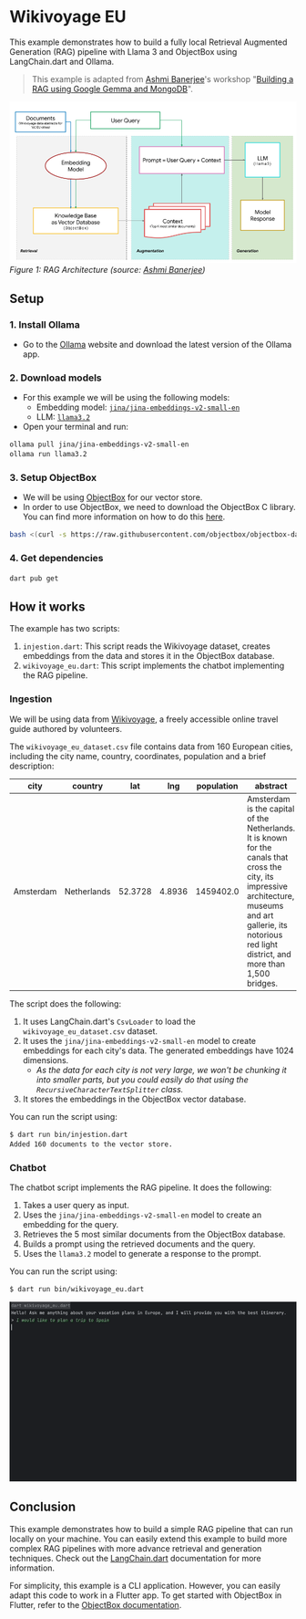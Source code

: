 # Wikivoyage EU

This example demonstrates how to build a fully local Retrieval Augmented Generation (RAG) pipeline with Llama 3 and ObjectBox using LangChain.dart and Ollama.

> This example is adapted from [Ashmi Banerjee](https://ashmibanerjee.com)'s workshop "[Building a RAG using Google Gemma and MongoDB](https://colab.research.google.com/drive/1CviSVwnwl73ph-AhTB0Z8vYcOQrjityk)".

![RAG Pipeline](rag.png)
*Figure 1: RAG Architecture (source: [Ashmi Banerjee](https://colab.research.google.com/drive/1CviSVwnwl73ph-AhTB0Z8vYcOQrjityk))*

## Setup

### 1. Install Ollama 

- Go to the [Ollama](https://ollama.ai/) website and download the latest version of the Ollama app.

### 2. Download models

- For this example we will be using the following models:
  * Embedding model: [`jina/jina-embeddings-v2-small-en`](https://ollama.com/jina/jina-embeddings-v2-small-en)
  * LLM: [`llama3.2`](https://ollama.com/library/llama3.2)
- Open your terminal and run:
```bash
ollama pull jina/jina-embeddings-v2-small-en
ollama run llama3.2
``` 

### 3. Setup ObjectBox

- We will be using [ObjectBox](https://objectbox.io) for our vector store.
- In order to use ObjectBox, we need to download the ObjectBox C library. You can find more information on how to do this [here](https://docs.objectbox.io/getting-started).
```bash
bash <(curl -s https://raw.githubusercontent.com/objectbox/objectbox-dart/main/install.sh) 
```

### 4. Get dependencies

```bash
dart pub get
```

## How it works

The example has two scripts:
1. `injestion.dart`: This script reads the Wikivoyage dataset, creates embeddings from the data and stores it in the ObjectBox database.
2. `wikivoyage_eu.dart`: This script implements the chatbot implementing the RAG pipeline.

### Ingestion

We will be using data from [Wikivoyage](https://wikivoyage.org), a freely accessible online travel guide authored by volunteers.

The `wikivoyage_eu_dataset.csv` file contains data from 160 European cities, including the city name, country, coordinates, population and a brief description:

| city      | country     | lat     | lng    | population | abstract                                                                                                                                                                                                           |
|-----------|-------------|---------|--------|------------|--------------------------------------------------------------------------------------------------------------------------------------------------------------------------------------------------------------------|
| Amsterdam | Netherlands | 52.3728 | 4.8936 | 1459402.0  | Amsterdam is the capital of the Netherlands. It is known for the canals that cross the city, its impressive architecture, museums and art gallerie, its notorious red light district, and more than 1,500 bridges. |

The  script does the following:
1. It uses LangChain.dart's `CsvLoader` to load the `wikivoyage_eu_dataset.csv` dataset.
2. It uses the `jina/jina-embeddings-v2-small-en` model to create embeddings for each city's data. The generated embeddings have 1024 dimensions.
   + *As the data for each city is not very large, we won't be chunking it into smaller parts, but you could easily do that using the `RecursiveCharacterTextSplitter` class.*
3. It stores the embeddings in the ObjectBox vector database.

You can run the script using:
```bash
$ dart run bin/injestion.dart
Added 160 documents to the vector store.
```

### Chatbot

The chatbot script implements the RAG pipeline. It does the following:
1. Takes a user query as input.
2. Uses the `jina/jina-embeddings-v2-small-en` model to create an embedding for the query.
3. Retrieves the 5 most similar documents from the ObjectBox database.
4. Builds a prompt using the retrieved documents and the query.
5. Uses the `llama3.2` model to generate a response to the prompt.

You can run the script using:
```bash
$ dart run bin/wikivoyage_eu.dart
```

![Wikivoyage EU](wikivoyage_eu.gif)

## Conclusion

This example demonstrates how to build a simple RAG pipeline that can run locally on your machine. You can easily extend this example to build more complex RAG pipelines with more advance retrieval and generation techniques. Check out the [LangChain.dart](https://langchaindart.dev/) documentation for more information. 

For simplicity, this example is a CLI application. However, you can easily adapt this code to work in a Flutter app. To get started with ObjectBox in Flutter, refer to the [ObjectBox documentation](https://docs.objectbox.io/getting-started).
